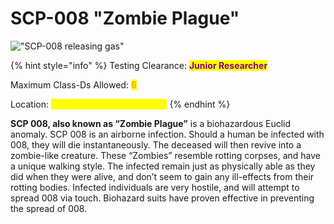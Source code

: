 # SCP-008 "Zombie Plague"

!["SCP-008 releasing gas"](https://lh5.googleusercontent.com/2XSE5E3hbE3ctCMnw-b3zBhdPVhsCfgbqCxlbDlCGhZSqGxD7Umf99YyOT64vGW02dlxbt6z-jVMAIQm0idqYuMnCQ1izRV1mwaheLVICgbbs4IiBJpuDXDSp-7RzOpSz1vp5xdBFVA\_SjXoR75AvHk)

{% hint style="info" %}
Testing Clearance: <mark style="color:purple;">**Junior Researcher**</mark>

Maximum Class-Ds Allowed: <mark style="color:orange;">**6**</mark>

Location: <mark style="color:yellow;">**Medium Containment Zone**</mark>
{% endhint %}

**SCP 008, also known as “Zombie Plague”** is a biohazardous Euclid anomaly. SCP 008 is an airborne infection. Should a human be infected with 008, they will die instantaneously. The deceased will then revive into a zombie-like creature. These “Zombies” resemble rotting corpses, and have a unique walking style. The infected remain just as physically able as they did when they were alive, and don’t seem to gain any ill-effects from their rotting bodies. Infected individuals are very hostile, and will attempt to spread 008 via touch. Biohazard suits have proven effective in preventing the spread of 008.
